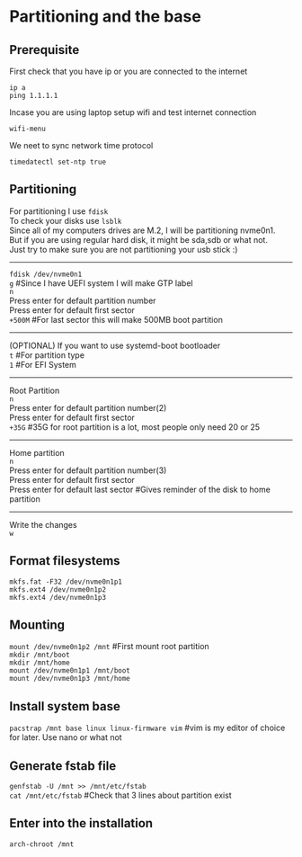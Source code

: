 # Partitioning and the base

## Prerequisite

First check that you have ip or you are connected to the internet

`ip a`   
`ping 1.1.1.1`

Incase you are using laptop setup wifi and test internet connection

`wifi-menu`

We neet to sync network time protocol

`timedatectl set-ntp true`

## Partitioning

For partitioning I use `fdisk`  
To check your disks use `lsblk`  
Since all of my computers drives are M.2, I will be partitioning nvme0n1.  
But if you are using regular hard disk, it might be sda,sdb or what not.  
Just try to make sure you are not partitioning your usb stick :)  

---

`fdisk /dev/nvme0n1`  
`g`	#Since I have UEFI system I will make GTP label  
`n`  
Press enter for default partition number  
Press enter for default first sector  
`+500M`	#For last sector this will make 500MB boot partition

---

(OPTIONAL) If you want to use systemd-boot bootloader  
`t`	#For partition type  
`1`	#For EFI System

---

Root Partition  
`n`  
Press enter for default partition number(2)  
Press enter for default first sector  
`+35G`	#35G for root partition is a lot, most people only need 20 or 25

---

Home partition  
`n`  
Press enter for default partition number(3)  
Press enter for default first sector  
Press enter for default last sector	#Gives reminder of the disk to home partition

---

Write the changes  
`w`

## Format filesystems

`mkfs.fat -F32 /dev/nvme0n1p1`  
`mkfs.ext4 /dev/nvme0n1p2`  
`mkfs.ext4 /dev/nvme0n1p3`  

## Mounting

`mount /dev/nvme0n1p2 /mnt` #First mount root partition  
`mkdir /mnt/boot`  
`mkdir /mnt/home`  
`mount /dev/nvme0n1p1 /mnt/boot`  
`mount /dev/nvme0n1p3 /mnt/home`  

## Install system base

`pacstrap /mnt base linux linux-firmware vim`	#vim is my editor of choice for later. Use nano or what not

## Generate fstab file

`genfstab -U /mnt >> /mnt/etc/fstab`  
`cat /mnt/etc/fstab`	#Check that 3 lines about partition exist

## Enter into the installation

`arch-chroot /mnt`

